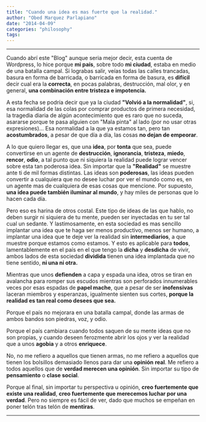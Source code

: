 ```yaml
---
title: "Cuando una idea es mas fuerte que la realidad."
author: "Obed Marquez Parlapiano"
date: "2014-04-09"
categories: "philosophy"
tags:
---
```


* * *

Cuando abrí este "Blog" aunque seria mejor decir, esta cuenta de Wordpress, lo hice porque **mi país**, sobre todo **mi ciudad**, estaba en medio de una batalla campal. Si lograbas salir, veías todas las calles trancadas, basura en forma de barricada, o barricada en forma de basura, es **difícil** decir cual era la **correcta**, en pocas palabras, destrucción, mal olor, y en general, **una combinación entre tristeza e impotencia.**

A esta fecha se podría decir que ya la ciudad **"Volvió a la normalidad"**, si, esa normalidad de las colas por comprar productos de primera necesidad, la tragedia diaria de algún acontecimiento que es raro que no suceda, asararse porque te pasa alguien con "Mala pinta" al lado (por no usar otras expresiones)... Esa normalidad a la que ya estamos tan, pero tan **acostumbrados**, a pesar de que día a día, las cosas **no dejan de empeorar**.

A lo que quiero llegar es, que una **idea**, por **tonta** que sea, puede convertirse en un agente de **destrucción**, **ignorancia**, **tristeza**, **miedo**, **rencor**, **odio**, a tal punto que ni siquiera la realidad puede lograr vencer sobre esta tan poderosa idea. Sin importar que la **"Realidad"** se muestre ante ti de mil formas distintas. Las ideas son **poderosas**, las ideas pueden convertir a cualquiera que no desee luchar por ver el mundo como es, en un agente mas de cualquiera de esas cosas que mencione. Por supuesto, **una idea puede también iluminar al mundo**, y hay miles de personas que lo hacen cada día.

Pero eso es harina de otros costal. Este tipo de ideas de las que hablo, no deben surgir ni siquiera de tu mente, pueden ser inyectadas en tu ser tal cual un sedante. Y lastimosamente, en esta sociedad es mas sencillo implantar una idea que te haga ser menos productivo, menos ser humano, a implantar una idea que te deje ver la realidad sin **intermediarios**, a que muestre porque estamos como estamos. Y esto es aplicable para **todos**, lamentablemente en el país en el que tengo la **dicha** y **desdicha** de vivir, ambos lados de esta sociedad **dividida** tienen una idea implantada que no tiene sentido, **ni una ni otra.**

Mientras que unos **defienden** a capa y espada una idea, otros se tiran en avalancha para romper sus escudos mientras son perforados innumerables veces por esas espadas de **papel mache**, que a pesar de ser **inofensivas** laceran miembros y esperanzas, igualmente sienten sus cortes, **porque la realidad es tan real como desees que sea.**

Porque el país no mejorara en una batalla campal, donde las armas de ambos bandos son piedras, voz, y odio.

Porque el país cambiara cuando todos saquen de su mente ideas que no son propias, y cuando deseen ferozmente abrir los ojos y ver la realidad que a unos **agobia** y a otros **enriquece**.

No, no me refiero a aquellos que tienen armas, no me refiero a aquellos que tienen los bolsillos demasiado llenos para dar una **opinión** **real**. Me refiero a todos aquellos que de **verdad merecen una opinión**. Sin importar su tipo de **pensamiento** o **clase social**.

Porque al final, sin importar tu perspectiva u opinión, **creo fuertemente que existe una realidad**, **creo fuertemente que merecemos luchar por una verdad**. Pero no siempre es fácil de ver, dado que muchos se empeñan en poner telón tras telón de **mentiras**.

* * *
